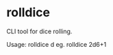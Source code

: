 # rolldice

CLI tool for dice rolling.

Usage: rolldice <number>d<dice><modifier>
eg. rolldice 2d6+1


